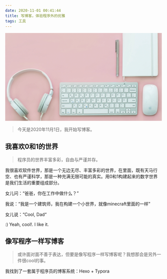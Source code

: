```yaml
---
date: 2020-11-01 00:41:44
title: 写博客，体验程序外的优雅
tags: 工具
---
```



![CleanShot 2020-11-02 at 09.18.22@2x](./写博客，体验程序外的优雅/CleanShot%202020-11-02%20at%2009.18.22@2x.png)


> 今天是2020年11月1日，我开始写博客。


## 我喜欢0和1的世界

> 程序员的世界丰富多彩，自由与严谨并存。

我很喜欢软件世界，那是一个无边无尽、丰富多彩的世界，在里面，既有天马行空、也有严谨科学，那是一种充满无限可能的真实。用0和1构建起来的数字世界是我们生活的重要组成部分。

<!--more-->

女儿问：“爸爸，你在工作中做什么？”

我说：“我是一个建筑师，我在构建一个小世界，就像minecraft里面的一样”

女儿说：“Cool, Dad“

:) Yeah, cool!. I like it.



## 像写程序一样写博客

> 或许面对面不善于表达，但要是像写程序一样写博客呢？我想那会是另外一件很cool的事。

我找到了一套属于程序员的博客系统：Hexo + Typora



